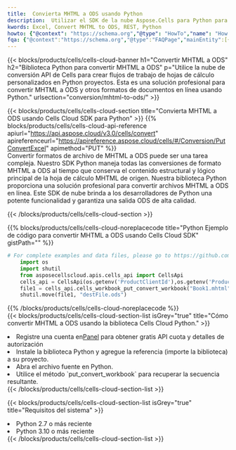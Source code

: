 ```yaml
---
title:  Convierta MHTML a ODS usando Python
description:  Utilizar el SDK de la nube Aspose.Cells para Python para convertir un archivo de formato MHTML a un archivo de formato ODS.
kwords: Excel, Convert MHTML to ODS, REST, Python
howto: {"@context": "https://schema.org","@type": "HowTo","name": "How to convert MHTML to ODS using the Cells Cloud Python library.","description": "How to convert MHTML to ODS using the Cells Cloud Python library.","image": {"@type": "ImageObject"},"url": "/python/conversion/mhtml-to-ods/","step": [{ "@type": "HowToStep","name": "How to convert MHTML to ODS using the Cells Cloud Python library. step 1", "image": {"@type": "ImageObject",},"url": "/python/conversion/mhtml-to-ods/","text": "Register an account at <a href='https://dashboard.aspose.cloud/'>Dashboard</a> to get free API quota & authorization details",},{ "@type": "HowToStep","name": "How to convert MHTML to ODS using the Cells Cloud Python library. step 1", "image": {"@type": "ImageObject",},"url": "/python/conversion/mhtml-to-ods/","text": "Install Python library and add the reference (import the library) to your project.",},{ "@type": "HowToStep","name": "How to convert MHTML to ODS using the Cells Cloud Python library. step 1", "image": {"@type": "ImageObject",},"url": "/python/conversion/mhtml-to-ods/","text": "Open the source file in Python.",},{ "@type": "HowToStep","name": "How to convert MHTML to ODS using the Cells Cloud Python library. step 1", "image": {"@type": "ImageObject",},"url": "/python/conversion/mhtml-to-ods/","text": "Use the `put_convert_workbook` method to retrieve the resulting stream.",}, ],"supply": {"@type": "HowToSupply","name": "document"},"tool": [{"@type": "HowToTool","name": "PyCharm, Visual Studio Code, Sublime, Eclipse"},{"@type": "HowToTool","name": "Aspose Cells"}],"totalTime": "PT6M"}
fqa: {"@context":"https://schema.org","@type":"FAQPage","mainEntity":[{"@type":"Question","name":"Why convert file formats in C# using REST API?","acceptedAnswer":{"@type":"Answer","text":"Documents are encoded in many ways, and some files may be incompatible with the software you use. To open and read such files, just convert them to appropriate file formats.<br/><ol><li>Install .NET SDK and add the reference (import the library) to your project.</li><li>Open the source file in C# using REST API.</li><li>Call the PutConvertWorkbookRequest() method, passing an output filename with required extension.</li><li>Get the result of conversion as a separate file.</li></ol>"}},{"@type":"Question","name":"What file formats can I convert with your C# library?","acceptedAnswer":{"@type":"Answer","text":"We support a variety of file formats for conversion using .NET library, including XLSX, Excel, xls , PDF, CSV, HTML, Markdown, XML, PNG, JPG, TIFF, Json, TXT and many more."}},{"@type":"Question","name":"What is the maximum allowed file size for conversion using this .NET library?","acceptedAnswer":{"@type":"Answer","text":"There are no file size limits for format conversions using .NET library."}}]}
---
```

{{< blocks/products/cells/cells-cloud-banner h1="Convertir MHTML a ODS" h2="Biblioteca Python para convertir MHTML a ODS" p="Utilice la nube de conversión API de Cells para crear flujos de trabajo de hojas de cálculo personalizados en Python proyectos. Esta es una solución profesional para convertir MHTML a ODS y otros formatos de documentos en línea usando Python." urlsection="conversion/mhtml-to-ods/" >}}

{{< blocks/products/cells/cells-cloud-section title="Convierta MHTML a ODS usando Cells Cloud SDK para Python" >}}
{{% blocks/products/cells/cells-cloud-api-reference apiurl="https://api.aspose.cloud/v3.0/cells/convert" apireferenceurl="https://apireference.aspose.cloud/cells/#/Conversion/PutConvertExcel" apimethod="PUT" %}}
<br/>
Convertir formatos de archivo de MHTML a ODS puede ser una tarea compleja. Nuestro SDK Python maneja todas las conversiones de formato MHTML a ODS al tiempo que conserva el contenido estructural y lógico principal de la hoja de cálculo MHTML de origen. Nuestra biblioteca Python proporciona una solución profesional para convertir archivos MHTML a ODS en línea. Este SDK de nube brinda a los desarrolladores de Python una potente funcionalidad y garantiza una salida ODS de alta calidad.

{{< /blocks/products/cells/cells-cloud-section >}}

{{% blocks/products/cells/cells-cloud-noreplacecode title="Python Ejemplo de código para convertir MHTML a ODS usando Cells Cloud SDK" gistPath="" %}}
 
```python
# For complete examples and data files, please go to https://github.com/aspose-cells-cloud/aspose-cells-cloud-python/
    import os
    import shutil
    from asposecellscloud.apis.cells_api import CellsApi
    cells_api = CellsApi(os.getenv('ProductClientId'),os.getenv('ProductClientSecret'))
    file1 = cells_api.cells_workbook_put_convert_workbook("Book1.mhtml",format="ods")
    shutil.move(file1, "destFile.ods")     
```
 
{{% /blocks/products/cells/cells-cloud-noreplacecode %}}
<br/>
{{< blocks/products/cells/cells-cloud-section-list isGrey="true" title="Cómo convertir MHTML a ODS usando la biblioteca Cells Cloud Python." >}}
<li> Registre una cuenta en<a href="https://dashboard.aspose.cloud/">Panel</a> para obtener gratis API cuota y detalles de autorización</li>
<li>Instale la biblioteca Python y agregue la referencia (importe la biblioteca) a su proyecto.</li>
<li>Abra el archivo fuente en Python.</li>
<li>Utilice el método `put_convert_workbook` para recuperar la secuencia resultante.</li>
{{< /blocks/products/cells/cells-cloud-section-list >}}

{{< blocks/products/cells/cells-cloud-section-list isGrey="true" title="Requisitos del sistema" >}}
<li>Python 2.7 o más reciente</li>
<li>Python 3.10 o más reciente</li>
{{< /blocks/products/cells/cells-cloud-section-list >}}

